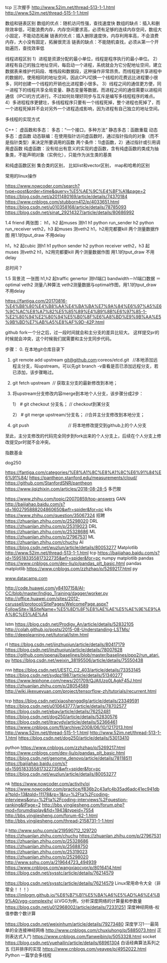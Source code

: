 


tcp 三次握手
http://www.52im.net/thread-513-1-1.html
http://www.52im.net/thread-515-1-1.html

数组和链表区别
数组的优点：随机访问性强，查找速度快
数组的缺点：插入和删除效率低，可能浪费内存，内存空间要求高，必须有足够的连续内存空间，数组大小固定，不能动态拓展
链表的优点：插入删除速度快，内存利用率高，不会浪费内存，大小没有固定，拓展很灵活
链表的缺点：不能随机查找，必须从第一个开始遍历，查找效率低

线程进程区别
1）进程是资源分配的最小单位，线程是程序执行的最小单位。
2）进程有自己的独立地址空间，每启动一个进程，系统就会为它分配地址空间，建立数据表来维护代码段、堆栈段和数据段，这种操作非常昂贵。而线程是共享进程中的数据的，使用相同的地址空间，因此CPU切换一个线程的花费远比进程要小很多，同时创建一个线程的开销也比进程要小很多。
3）线程之间的通信更方便，同一进程下的线程共享全局变量、静态变量等数据，而进程之间的通信需要以进程间通信（IPC)的方式进行。不过如何处理好同步与互斥是编写多线程程序的难点。
4）多进程程序更健壮，多线程程序只要有一个线程死掉，整个进程也死掉了，而一个进程死掉并不会对另外一个进程造成影响，因为进程有自己独立的地址空间。

多线程的实现方式

C++：
虚函数和多态：
  多态：“一个接口，多种方法”
  静态多态：函数重载
  动态多态：虚函数
  动态联编：在使用指针访问虚函数时，通过指针指向的对象（而不是指针类型）来决定所要调用的函数 两个条件：1)虚函数，2）通过指针或引用调用虚函数
  纯虚函数：没有给出有意义的实现的虚函数，含有纯虚函数的类成为抽象类，不能声明对象（实例化），只能作为派生类的基类
  
  
和纯虚函数区别
集合类的区别，
比如list和vector区别，
map和哈希的区别


常用的linux操作


https://www.nowcoder.com/search?type=post&order=time&query=%E5%AE%9C%E4%BF%A1&page=2
https://blog.csdn.net/a2011480169/article/details/74370184
https://www.cnblogs.com/stubborn412/p/4033651.html
https://blog.csdn.net/u010358168/article/details/78785093
https://blog.csdn.net/sinat_29214327/article/details/80686992


1.4 friend
两张图：
h1，h2 起muses  测h1
h1 python run_sender
h2 python run_receiver
veth2，h3 起muses 测veth2
h1，h2用完都要kill
两个测量数据作图  用1.1的tput_draw  不用delay

h1，h2 起cubic 测h1
h1 python sender
h2 python receiver
veth2，h3 起muses 测veth2
h1，h2用完都要kill
两个测量数据作图  用1.1的tput_draw  不用delay

总时间？

1.5 背景流
一张图
h1,h2 起traffic genertor 测h1端口
bandwidth－h1端口数据 ＝ optimal
veth2 测量八种算法
veth2测量数据与optimal作图，用1.1的tput_draw  不用delay




https://fantiga.com/20170816-%E4%B8%80%E4%B8%AA%E4%BA%BA%E7%9A%84%E6%97%A5%E6%9C%AC%E8%A7%82%E5%85%89%E4%B9%8B%E6%97%85-1-%E2%80%94%E2%80%94%E5%B0%8F%E6%A8%BD%E9%9B%AA%E5%9B%BD%E7%AB%A5%E8%AF%9D-42P.html



github fork一个分之后，过一段时间就会和主分支的差异比较大。 这样提交pr的时候就会冲突，这个时候我们就需要和主分支同步代码。

步骤：
0. 在本地git仓库目录下

1. git remote add upstream git@github.com:coreos/etcd.git   //本地添加远程主分支，叫upstream。可以先git branch -v查看是否已添加远程分支，若已添加，该步骤略过。

2. git fetch upstream  // 获取主分支的最新修改到本地；

3. 将upstream分支修改内容merge到本地个人分支，该步骤分成2步：

    1） # git checkout 分支名；  // checkout到某分支

    2） # git merge upstream/分支名；  //合并主分支修改到本地分支；

4. git push                                // 将本地修改提交到github上的个人分支

至此，主分支修改的代码完全同步到fork出来的个人分支上，后续在个人分支上修改提交pr时就不会冲突。


指数基金

dog250

https://fantiga.com/categories/%E8%A1%8C%E8%A1%8C%E6%91%84%E6%91%84/
https://pantheon.stanford.edu/measurements/cloud/
https://github.com/StanfordSNR/pantheon 
https://www.jiqizhixin.com/articles/2018-08-28-5  多巴胺

https://www.zhihu.com/topic/20070859/top-answers    GAN
http://baijiahao.baidu.com/s?id=1602795888204860650&wfr=spider&for=pc k8s
https://www.zhihu.com/question/35067324 招聘
https://zhuanlan.zhihu.com/p/25298020  DRL
https://zhuanlan.zhihu.com/p/25319023  DRL
https://zhuanlan.zhihu.com/p/25328686  ML
https://zhuanlan.zhihu.com/p/27967531  ML
https://zhuanlan.zhihu.com/chuchu      AI
https://blog.csdn.net/wuzlun/article/details/80053277  Matplotlib
http://www.52im.net/thread-513-1-1.html  tcp
https://baijiahao.baidu.com/s?id=1595183355817322735&wfr=spider&for=pc numpy matplotlib pandas
https://www.cnblogs.com/dev-liu/p/pandas_plt_basic.html pandas matplotlib
https://www.cnblogs.com/zzhzhao/p/5269217.html py



www.datacamp.com



http://code.huawei.com/y84107158/AI-CC/blob/master/Indigo_Training/dagger/worker.py
http://office.huawei.com/sites/2012-csrussell/protocol/SitePages/WelcomePage.aspx?FollowSite=1&SiteName=%E5%8D%8F%E8%AE%AE%E5%AE%9E%E9%AA%8C%E5%AE%A4

lstm
https://blog.csdn.net/Prodigy_An/article/details/52832105
http://colah.github.io/posts/2015-08-Understanding-LSTMs/
http://deeplearning.net/tutorial/lstm.html

rl
https://blog.csdn.net/jinzhuojun/article/details/80417179
https://blog.csdn.net/jinzhuojun/article/details/78007628
https://github.com/openai/baselines/blob/master/baselines/ppo2/run_atari.py
https://blog.csdn.net/weixin_38195506/article/details/75550438

rnn
https://blog.csdn.net/UESTC_C2_403/article/details/73353145
https://blog.csdn.net/sydpz1987/article/details/51340277
https://www.leiphone.com/news/201709/QJAIUzp0LAgkF45J.html
https://zhuanlan.zhihu.com/p/28054589
http://wiki.jikexueyuan.com/project/tensorflow-zh/tutorials/recurrent.html

tcp
https://blog.csdn.net/xiaoshengqdlg/article/details/23349591
https://blog.csdn.net/u010643777/article/details/78702577
https://blog.csdn.net/ebay/article/details/76252481
https://blog.csdn.net/dog250/article/details/52830576
https://blog.csdn.net/jtracydy/article/details/52366461
https://www.cnblogs.com/fll/archive/2008/06/10/1217013.html
http://www.52im.net/thread-515-1-1.html
http://www.52im.net/thread-513-1-1.html
https://blog.csdn.net/dog250/article/details/53013410

python
https://www.cnblogs.com/zzhzhao/p/5269217.html
https://www.cnblogs.com/dev-liu/p/pandas_plt_basic.html
https://blog.csdn.net/genome_denovo/article/details/78118511
https://baijiahao.baidu.com/s?id=1595183355817322735&wfr=spider&for=pc
https://blog.csdn.net/wuzlun/article/details/80053277

nk
https://www.nowcoder.com/activity/oj
https://www.nowcoder.com/practice/f836b2c43afc4b35ad6adc41ec941dba?tpId=13&tqId=11178&rp=1&ru=%2Fta%2Fcoding-interviews&qru=%2Fta%2Fcoding-interviews%2Fquestion-ranking&tPage=2
http://bbs.yingjiesheng.com/forum.php?mod=forumdisplay&fid=1943&typeid=7554
http://bbs.yingjiesheng.com/forum-62-1.html
http://bbs.yingjiesheng.com/thread-2158731-1-1.html


il
http://www.sohu.com/a/219590712_129720
https://zhuanlan.zhihu.com/chuchu
https://zhuanlan.zhihu.com/p/27967531
https://zhuanlan.zhihu.com/p/25328686
https://zhuanlan.zhihu.com/p/25688750
https://zhuanlan.zhihu.com/p/25319023
https://zhuanlan.zhihu.com/p/25298020
http://www.sohu.com/a/219644723_494939
https://www.cnblogs.com/wangxiaocvpr/p/8016414.html
https://blog.csdn.net/sysstc/article/details/76214579


https://blog.csdn.net/sysstc/article/details/76214579	Linux常用命令大全（非常全！！！）
https://imlogm.github.io/%E6%B7%B1%E5%BA%A6%E5%AD%A6%E4%B9%A0/vgg-complexity/  以VGG为例，分析深度网络的计算量和参数量
https://blog.csdn.net/u012968002/article/details/72331251 	深度神经网络-权值参数个数计算

https://blog.csdn.net/weixinhum/article/details/79273480 	深度学习1---最简单的全连接神经网络
http://www.cnblogs.com/chuxiuhong/p/5885073.html 	正则表达式入门
https://www.cnblogs.com/fanweibin/p/5053328.html 	socket
https://blog.csdn.net/yuehailin/article/details/68961304	白话经典算法系列之五 归并排序的实现
https://www.cnblogs.com/yeayee/p/4952022.html	Python 一篇学会多线程


